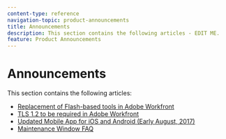 ```yaml
---
content-type: reference
navigation-topic: product-announcements
title: Announcements
description: This section contains the following articles - EDIT ME.
feature: Product Announcements
---
```


# Announcements

This section contains the following articles:

* [Replacement of Flash-based tools in Adobe Workfront](../../product-announcements/announcements/replace-flash-tools.md) 
* [TLS 1.2 to be required in Adobe Workfront](../../product-announcements/announcements/tls-1-disabled.md) 
* [Updated Mobile App for iOS and Android (Early August, 2017)](../../product-announcements/announcements/updated-mobile-app.md) 
* [Maintenance Window FAQ](../../product-announcements/announcements/maintenance-window-faq.md)

